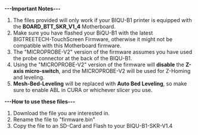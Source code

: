 **---Important Notes---** 
1) The files provided will only work if your BIQU-B1 printer is equipped with the **BOARD_BTT_SKR_V1_4** Motherboard.
2) Make sure you have flashed your BiQU-B1 with the latest BIGTREETECH-TouchScreen Firmware, otherwise it might not be compatible with this Motherboard firmware.
3) The "MICROPROBE-V2" version of the firmware assumes you have used the probe connector at the back of the BIQU-B1.
4) Using the "MICROPROBE-V2" version of the firmware will **disable** the **Z-axis micro-switch**, and the MICROPROBE-V2 will be used for Z-Homing and leveling.
5) **Mesh-Bed-Leveling** will be replaced with **Auto Bed Leveling**, so make sure to enable ABL in CURA or whichever slicer you use.

**---How to use these files---** 

1) Download the file you are interested in.
2) Rename the file to "firmware.bin"
3) Copy the file to an SD-Card and Flash to your BIQU-B1-SKR-V1.4
